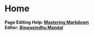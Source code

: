 # Home
</hr>

**Page Editing Help: [Mastering Markdown](https://guides.github.com/features/mastering-markdown/)**<br>
**Editor: [Biswasindhu Mandal](https://github.com/artbindu)**<br>